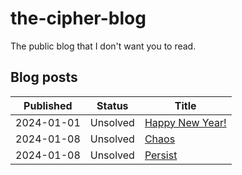 # the-cipher-blog
The public blog that I don't want you to read.


## Blog posts

| Published  | Status | Title |
| -----------|:-------------:| --- |
| 2024-01-01 | Unsolved | [Happy New Year!](https://medium.com/the-cipher-blog/january-1-2024-ed5f2bd4fa0e) |
| 2024-01-08 | Unsolved | [Chaos](https://medium.com/the-cipher-blog/january-8-2024-c57e3a4e225a) |
| 2024-01-08 | Unsolved | [Persist](https://medium.com/the-cipher-blog/january-15-2024-bd22e7481daf) |
